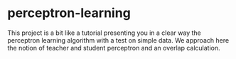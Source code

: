 # perceptron-learning
This project is a bit like a tutorial presenting you in a clear way the perceptron learning algorithm with a test on simple data. We approach here the notion of teacher and student perceptron and an overlap calculation.
